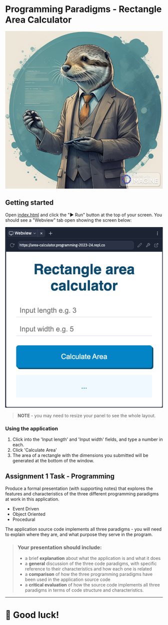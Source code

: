 # Programming Paradigms - Rectangle Area Calculator

![professor-otto-gives-a-lecture](professor-otto-gives-a-lecture.png)

## Getting started

Open [index.html](index.html) and click the "► Run" button at the top of your screen. You should see a "Webview" tab open showing the screen below:

![image](image.png)

> **NOTE** - you may need to resize your panel to see  the whole layout.

### Using the application

1. Click into the 'Input length' and 'Input width' fields, and type a number in each.
2. Click 'Calculate Area'
3. The area of a rectangle with the dimensions you submitted will be generated at the bottom of the window.

## Assignment 1 Task - Programming 

Produce a formal presentation (with supporting notes) that explores the features and characteristics of the three different programming paradigms at work in this application.

 - Event Driven
 - Object Oriented
 - Procedural

The application source code implements all three paradigms - you will need to explain where they are, and what purpose they serve in the program.

> ### Your presentation should include:
> 
> - a brief **explanation** about what the application is and what it does
> - a **general** discussion of the three code paradigms, with specific reference to their characteristics and how each one is related
> - a **comparison** of how the three programming paradigms have been used in the application source code
> - a **critical evaluation** of how the source code implements all three paradigms in terms of code structure and characteristics.

---

# 🦦 Good luck!
